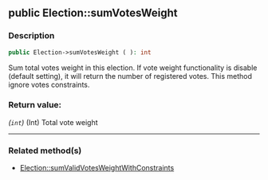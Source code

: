 ## public Election::sumVotesWeight

### Description    

```php
public Election->sumVotesWeight ( ): int
```

Sum total votes weight in this election. If vote weight functionality is disable (default setting), it will return the number of registered votes. This method ignore votes constraints.
    

### Return value:   

*(```int```)* (Int) Total vote weight


---------------------------------------

### Related method(s)      

* [Election::sumValidVotesWeightWithConstraints](/Docs/ApiReferences/Election%20Class/public%20Election--sumValidVotesWeightWithConstraints.md)    
